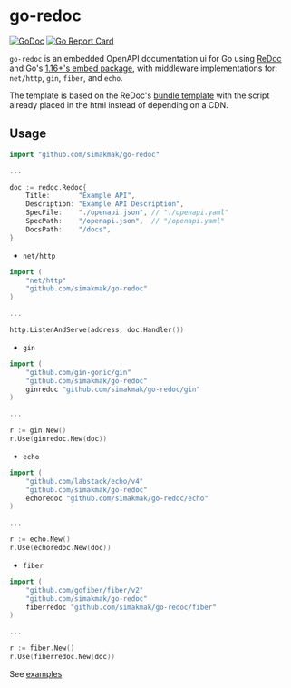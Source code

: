 # go-redoc

[![GoDoc](https://godoc.org/github.com/simakmak/go-redoc?status.svg)](https://godoc.org/github.com/simakmak/go-redoc)
[![Go Report Card](https://goreportcard.com/badge/github.com/simakmak/go-redoc?_=1)](https://goreportcard.com/report/github.com/simakmak/go-redoc?_=1)

`go-redoc` is an embedded OpenAPI documentation ui for Go using [ReDoc](https://github.com/ReDocly/redoc) and Go's [1.16+'s embed package](https://golang.org/pkg/embed/), with middleware implementations for: `net/http`, `gin`, `fiber`, and `echo`.

The template is based on the ReDoc's [bundle template](https://github.com/ReDocly/redoc/blob/master/cli/template.hbs) with the script already placed in the html instead of depending on a CDN.

## Usage

```go
import "github.com/simakmak/go-redoc"

...

doc := redoc.Redoc{
    Title:       "Example API",
    Description: "Example API Description",
    SpecFile:    "./openapi.json", // "./openapi.yaml"
    SpecPath:    "/openapi.json",  // "/openapi.yaml"
    DocsPath:    "/docs",
}
```

- `net/http`

```go
import (
	"net/http"
	"github.com/simakmak/go-redoc"
)

...

http.ListenAndServe(address, doc.Handler())
```

- `gin`

```go
import (
	"github.com/gin-gonic/gin"
	"github.com/simakmak/go-redoc"
	ginredoc "github.com/simakmak/go-redoc/gin"
)

...

r := gin.New()
r.Use(ginredoc.New(doc))
```

- `echo`

```go
import (
	"github.com/labstack/echo/v4"
	"github.com/simakmak/go-redoc"
	echoredoc "github.com/simakmak/go-redoc/echo"
)

...

r := echo.New()
r.Use(echoredoc.New(doc))
```

- `fiber`

```go
import (
	"github.com/gofiber/fiber/v2"
	"github.com/simakmak/go-redoc"
	fiberredoc "github.com/simakmak/go-redoc/fiber"
)

...

r := fiber.New()
r.Use(fiberredoc.New(doc))
```

See [examples](/_examples)
